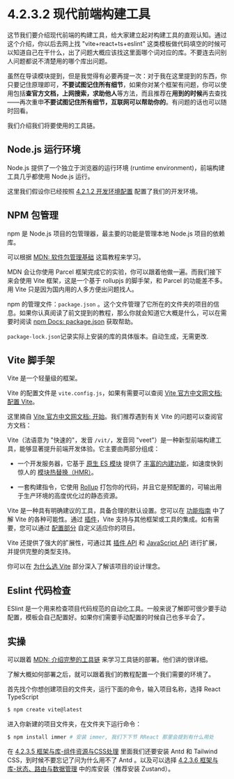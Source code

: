 # 4.2.3.2 现代前端构建工具

这节我们要介绍现代前端的构建工具，给大家建立起对构建工具的直观认知。通过这个介绍，你以后去网上找 "vite+react+ts+eslint" 这类模板做代码填空的时候可以知道自己在干什么，出了问题大概应该找这里面哪个词对应的库。不要连去问别人问题都说不清楚用的哪个库出问题。

虽然在导读模块提到，但是我觉得有必要再提一次：对于我在这里提到的东西，你只要记住原理即可，**不要试图记住所有细节**，如果你对某个框架有问题，你可以使用包括**查官方文档，上网搜索，求助他人**等方法，而且推荐在**用到的时候**再去查找——再次重申**不要试图记住所有细节，互联网可以帮助你的**。有问题的话也可以随时回看。

我们介绍我们将要使用的工具链。

## Node.js 运行环境

Node.js 提供了一个独立于浏览器的运行环境 (runtime environment)，前端构建工具几乎都使用 Node.js 运行。

这里我们假设你已经按照 [4.2.1.2 开发环境配置](../4.2.1%20导读模块/4.2.1.2%20开发环境配置.md) 配置了我们的开发环境。

## NPM 包管理

npm 是 Node.js 项目的包管理器，最主要的功能是管理本地 Node.js 项目的依赖库。

可以根据 [MDN: 软件包管理基础](https://developer.mozilla.org/zh-CN/docs/Learn/Tools_and_testing/Understanding_client-side_tools/Package_management) 这篇教程来学习。

MDN 会让你使用 Parcel 框架完成它的实验，你可以跟着他做一遍。而我们接下来会使用 Vite 框架，这是一个基于 rollupjs 的脚手架，和 Parcel 的功能差不多。用 Vite 只是因为国内用的人多方便出问题找人。

npm 的管理文件：`package.json` 。这个文件管理了它所在的文件夹的项目的信息。如果你认真阅读了前文提到的教程，那么你就会知道它大概是什么，可以在需要时阅读 [npm Docs: package.json](https://docs.npmjs.com/cli/v10/configuring-npm/package-json) 获取帮助。

`package-lock.json`记录实际上安装的库的具体版本。自动生成，无需更改.

## Vite 脚手架

Vite 是一个轻量级的框架。

Vite 的配置文件是 `vite.config.js`，如果有需要可以查阅 [Vite 官方中文网文档: 配置 Vite](https://cn.vite.dev/config/)。

这里摘自 [Vite 官方中文网文档: 开始](https://cn.vite.dev/guide/)。我们推荐遇到有关 Vite 的问题可以查阅官方文档：

Vite（法语意为 "快速的"，发音 `/vit/`，发音同 "veet"）是一种新型前端构建工具，能够显著提升前端开发体验。它主要由两部分组成：

- 一个开发服务器，它基于 [原生 ES 模块](https://developer.mozilla.org/en-US/docs/Web/JavaScript/Guide/Modules) 提供了 [丰富的内建功能](https://cn.vite.dev/guide/features)，如速度快到惊人的 [模块热替换（HMR）](https://cn.vite.dev/guide/features#hot-module-replacement)。

- 一套构建指令，它使用 [Rollup](https://rollupjs.org) 打包你的代码，并且它是预配置的，可输出用于生产环境的高度优化过的静态资源。

Vite 是一种具有明确建议的工具，具备合理的默认设置。您可以在 [功能指南](https://cn.vite.dev/guide/features) 中了解 Vite 的各种可能性。通过 [插件](https://cn.vite.dev/guide/using-plugins)，Vite 支持与其他框架或工具的集成。如有需要，您可以通过 [配置部分](https://cn.vite.dev/config/) 自定义适应你的项目。

Vite 还提供了强大的扩展性，可通过其 [插件 API](https://cn.vite.dev/guide/api-plugin) 和 [JavaScript API](https://cn.vite.dev/guide/api-javascript) 进行扩展，并提供完整的类型支持。

你可以在 [为什么选 Vite](https://cn.vite.dev/guide/why) 部分深入了解该项目的设计理念。

## Eslint 代码检查

ESlint 是一个用来检查项目代码规范的自动化工具。一般来说了解即可很少要手动配置，模板会自己配置好。如果你们需要手动配置的时候自己也多半会了。

## 实操

可以跟着 [MDN: 介绍完整的工具链](https://developer.mozilla.org/zh-CN/docs/Learn/Tools_and_testing/Understanding_client-side_tools/Introducing_complete_toolchain) 来学习工具链的部署。他们讲的很详细。

了解大概如何部署之后，就可以跟着我们的教程配置一个我们需要的环境了。

首先找个你想创建项目的文件夹，运行下面的命令，输入项目名称，选择 React TypeScript

``` bash
$ npm create vite@latest
```

进入你新建的项目文件夹，在文件夹下运行命令：

``` bash
$ npm install immer # 安装 immer, 我们下下节 RReact 那里会提到有什么用处
```

在 [4.2.3.5 框架与库-组件资源与CSS处理](./4.2.3.5%20框架与库-组件资源与CSS处理.md) 里面我们还要安装 Antd 和 Tailwind CSS，到时候不要忘记了问为什么用不了 Antd 。以及可以选择 [4.2.3.6 框架与库-状态、路由与数据管理](./4.2.3.6%20框架与库-状态、路由与数据管理.md) 中的库安装（推荐安装 Zustand）。
